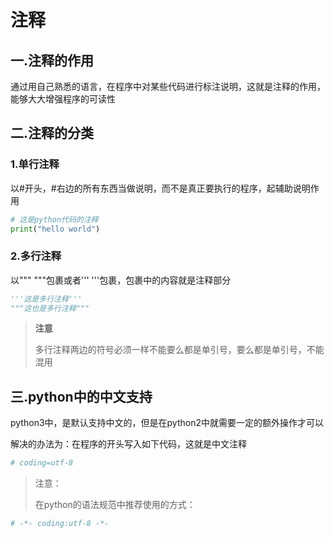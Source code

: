 # 注释

## 一.注释的作用

通过用自己熟悉的语言，在程序中对某些代码进行标注说明，这就是注释的作用，能够大大增强程序的可读性

## 二.注释的分类

### 1.单行注释

以#开头，#右边的所有东西当做说明，而不是真正要执行的程序，起辅助说明作用

```python
# 这是python代码的注释
print("hello world")
```

###  2.多行注释

以""" """包裹或者''' '''包裹，包裹中的内容就是注释部分

```python
'''这是多行注释'''
"""这也是多行注释"""
```

> **注意**
>
> 多行注释两边的符号必须一样不能要么都是单引号，要么都是单引号，不能混用

## 三.python中的中文支持

python3中，是默认支持中文的，但是在python2中就需要一定的额外操作才可以

解决的办法为：在程序的开头写入如下代码，这就是中文注释

```python
# coding=utf-8
```

> 注意：
>
> 在python的语法规范中推荐使用的方式：

```python
# -*- coding:utf-8 -*-
```